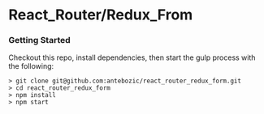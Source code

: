 # React_Router/Redux_From

### Getting Started

Checkout this repo, install dependencies, then start the gulp process with the following:

```
> git clone git@github.com:antebozic/react_router_redux_form.git
> cd react_router_redux_form
> npm install
> npm start
```


